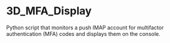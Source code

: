 # 3D_MFA_Display
Python script that monitors a push IMAP account for multifactor authentication (MFA) codes and displays them on the console.
